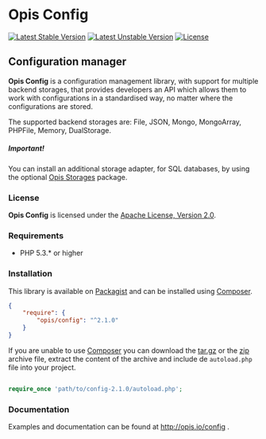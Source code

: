 Opis Config
===========
[![Latest Stable Version](https://poser.pugx.org/opis/config/version.png)](https://packagist.org/packages/opis/config)
[![Latest Unstable Version](https://poser.pugx.org/opis/config/v/unstable.png)](//packagist.org/packages/opis/config)
[![License](https://poser.pugx.org/opis/config/license.png)](https://packagist.org/packages/opis/config)

Configuration manager
---------------------
**Opis Config** is a configuration management library, with support for multiple backend storages,
that provides developers an API which allows them to work with configurations in a standardised way,
no matter where the configurations are stored.

The supported backend storages are: File, JSON, Mongo, MongoArray, PHPFile, Memory, DualStorage.

##### Important!

You can install an additional storage adapter, for SQL databases, by using the optional [Opis Storages](https://github.com/opis/storages) package.

### License

**Opis Config** is licensed under the [Apache License, Version 2.0](http://www.apache.org/licenses/LICENSE-2.0). 

### Requirements

* PHP 5.3.* or higher

### Installation

This library is available on [Packagist](https://packagist.org/packages/opis/config) and can be installed using [Composer](http://getcomposer.org).

```json
{
    "require": {
        "opis/config": "^2.1.0"
    }
}
```

If you are unable to use [Composer](http://getcomposer.org) you can download the
[tar.gz](https://github.com/opis/config/archive/2.1.0.tar.gz) or the [zip](https://github.com/opis/config/archive/2.1.0.zip)
archive file, extract the content of the archive and include de `autoload.php` file into your project. 

```php

require_once 'path/to/config-2.1.0/autoload.php';

```

### Documentation

Examples and documentation can be found at http://opis.io/config .